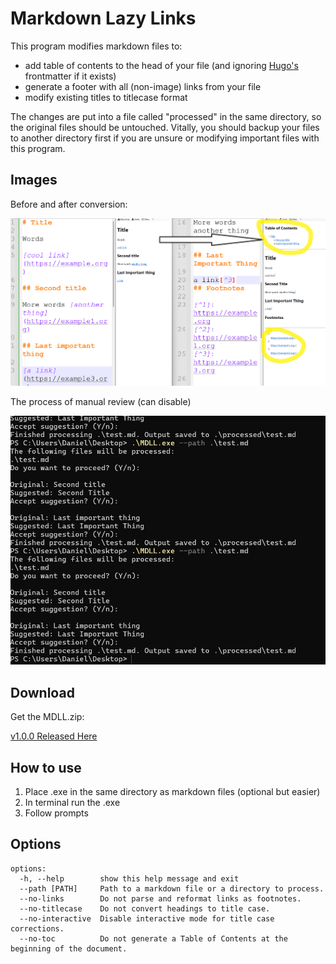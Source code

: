 # Markdown Lazy Links

This program modifies markdown files to:
- add table of contents to the head of your file (and ignoring [Hugo's](https://gohugo.io/) frontmatter if it exists)
- generate a footer with all (non-image) links from your file
- modify existing titles to titlecase format

The changes are put into a file called "processed" in the same directory, so the original files should be untouched. Vitally, you should backup your files to another directory first if you are unsure or modifying important files with this program.

## Images
Before and after conversion:

![Preview web](https://github.com/danieljudd/markdownlazylinks/blob/main/images/example1_preview.png)

The process of manual review (can disable)

![Preview terminal](https://github.com/danieljudd/markdownlazylinks/blob/main/images/example1_program.png)

## Download
Get the MDLL.zip:

[v1.0.0 Released Here](https://github.com/danieljudd/markdownlazylinks/releases)

## How to use
1. Place .exe in the same directory as markdown files (optional but easier)
2. In terminal run the .exe
3. Follow prompts

## Options
```
options:
  -h, --help        show this help message and exit
  --path [PATH]     Path to a markdown file or a directory to process.
  --no-links        Do not parse and reformat links as footnotes.
  --no-titlecase    Do not convert headings to title case.
  --no-interactive  Disable interactive mode for title case corrections.
  --no-toc          Do not generate a Table of Contents at the beginning of the document.
```
